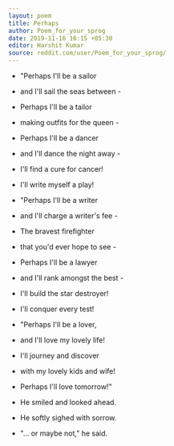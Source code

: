 ```yaml
---
layout: poem
title: Perhaps
author: Poem_for_your_sprog
date: 2019-11-16 16:15 +05:30
editor: Harshit Kumar
source: reddit.com/user/Poem_for_your_sprog/
---
```


- "Perhaps I'll be a sailor
- and I'll sail the seas between -
- Perhaps I'll be a tailor
- making outfits for the queen -
- Perhaps I'll be a dancer
- and I'll dance the night away -
- I'll find a cure for cancer!
- I'll write myself a play!

- "Perhaps I'll be a writer
- and I'll charge a writer's fee -
- The bravest firefighter
- that you'd ever hope to see -
- Perhaps I'll be a lawyer
- and I'll rank amongst the best -
- I'll build the star destroyer!
- I'll conquer every test!

- "Perhaps I'll be a lover,
- and I'll love my lovely life!
- I'll journey and discover
- with my lovely kids and wife!
- Perhaps I'll love tomorrow!"

- He smiled and looked ahead.

- He softly sighed with sorrow.

- "... or maybe not," he said.
